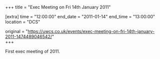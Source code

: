 +++
title = "Exec Meeting on Fri 14th January 2011"

[extra]
time = "12:00:00"
end_date = "2011-01-14"
end_time = "13:00:00"
location = "DCS"

original = "https://uwcs.co.uk/events/exec-meeting-on-fri-14th-january-2011-1474489046542/"    
+++

First exec meeting of 2011.


